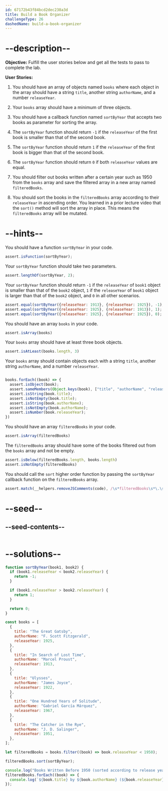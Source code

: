 ```yaml
---
id: 67172b43f84bcd2dec238a3d
title: Build a Book Organizer
challengeType: 26
dashedName: build-a-book-organizer
---
```


# --description--

**Objective:** Fulfill the user stories below and get all the tests to pass to complete the lab. 

**User Stories:**

1. You should have an array of objects named `books` where each object in the array should have a string `title`, another string `authorName`, and a number `releaseYear`. 

2. Your `books` array should have a minimum of three objects.

3. You should have a callback function named `sortByYear` that accepts two books as parameter for sorting the array.

4. The `sortByYear` function should return `-1` if the `releaseYear` of the first book is smaller than that of the second book.

5. The `sortByYear` function should return `1` if the `releaseYear` of the first book is bigger than that of the second book.

6. The `sortByYear` function should return `0` if both `releaseYear` values are equal.

7. You should filter out books written after a certain year such as 1950 from the `books` array and save the filtered array in a new array named `filteredBooks`.

8. You should sort the books in the `filteredBooks` array according to their `releaseYear` in ascending order. You learned in a prior lecture video that the `sort()` method will sort the array in place. This means the `filteredBooks` array will be mutated. 

# --hints--

You should have a function `sortByYear` in your code.

```js
assert.isFunction(sortByYear);
```

Your `sortByYear` function should take two parameters.

```js
assert.lengthOf(sortByYear, 2);
```

Your `sortByYear` function should return `-1` if the `releaseYear` of `book1` object is smaller than that of the `book2` object, `1` if the `releaseYear` of `book1` object is larger than that of the `book2` object, and `0` in all other scenarios.

```js
assert.equal(sortByYear({releaseYear: 1913}, {releaseYear: 1925}), -1);
assert.equal(sortByYear({releaseYear: 1925}, {releaseYear: 1913}), 1);
assert.equal(sortByYear({releaseYear: 1925}, {releaseYear: 1925}), 0);
```

You should have an array `books` in your code.

```js
assert.isArray(books)
```

Your `books` array should have at least three book objects.

```js
assert.isAtLeast(books.length, 3)
```

Your `books` array should contain objects each with a string `title`, another string `authorName`, and a number `releaseYear`.

```js

books.forEach((book) => {
  assert.isObject(book);
  assert.sameMembers(Object.keys(book), ["title", "authorName", "releaseYear"]);
  assert.isString(book.title);
  assert.isNotEmpty(book.title);
  assert.isString(book.authorName);
  assert.isNotEmpty(book.authorName);
  assert.isNumber(book.releaseYear);
})
```

You should have an array `filteredBooks` in your code.

```js
assert.isArray(filteredBooks)
```

The `filteredBooks` array should have some of the books filtered out from the `books` array and not be empty.

```js
assert.isBelow(filteredBooks.length, books.length)
assert.isNotEmpty(filteredBooks)
```

You should call the `sort` higher order function by passing the `sortByYear` callback function on the `filteredBooks` array.

```js
assert.match(__helpers.removeJSComments(code), /\s*filteredBooks\s*\.\s*sort\s*\(\s*sortByYear\s*\)/);
```

# --seed--

## --seed-contents--

```js

```

# --solutions--

```js
function sortByYear(book1, book2) {
  if (book1.releaseYear < book2.releaseYear) {
    return -1;
  }

  if (book1.releaseYear > book2.releaseYear) {
    return 1;
  }

  return 0;
}

const books = [
  {
    title: "The Great Gatsby",
    authorName: "F. Scott Fitzgerald",
    releaseYear: 1925,
  },
  {
    title: "In Search of Lost Time",
    authorName: "Marcel Proust",
    releaseYear: 1913,
  },
  {
    title: "Ulysses",
    authorName: "James Joyce",
    releaseYear: 1922,
  },
  {
    title: "One Hundred Years of Solitude",
    authorName: "Gabriel García Márquez",
    releaseYear: 1967,
  },
  {
    title: "The Catcher in the Rye",
    authorName: "J. D. Salinger",
    releaseYear: 1951,
  },
];

let filteredBooks = books.filter((book) => book.releaseYear < 1950);

filteredBooks.sort(sortByYear);

console.log("Books Written Before 1950 (sorted according to release year)");
filteredBooks.forEach((book) => {
  console.log(`${book.title} by ${book.authorName} (${book.releaseYear})`);
});
```
